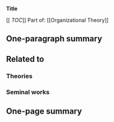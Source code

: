 

**Title**

[[ _TOC_]]
Part of: [[Organizational Theory]]

## One-paragraph summary

## Related to

### Theories

### Seminal works

## One-page summary

